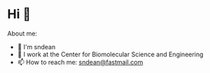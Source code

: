 # Hi 👋

About me:

- 👨 I'm sndean
- 🧬 I work at the Center for Biomolecular Science and Engineering
- 📫 How to reach me: sndean@fastmail.com
